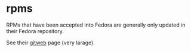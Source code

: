 rpms
====

RPMs that have been accepted into Fedora are generally only updated in their
Fedora repository.

See their [gitweb][gitweb] page (very larage).

[gitweb]: http://pkgs.fedoraproject.org/gitweb/
